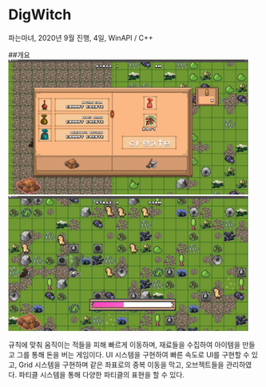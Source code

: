 # DigWitch
파는마녀, 2020년 9월 진행, 4일, WinAPI / C++

##개요
<img src="https://github.com/fool8474/DigWitch/blob/main/ScreenShot/DigWitchScreenShot%20(1).jpg" width="480px" height="270px"></img>
<img src="https://github.com/fool8474/DigWitch/blob/main/ScreenShot/DigWitchScreenShot%20(2).jpg" width="480px" height="270px"></img></br>

규칙에 맞춰 움직이는 적들을 피해 빠르게 이동하며, 재료들을 수집하여 아이템을 만들고 그를 통해 돈을 버는 게임이다.
UI 시스템을 구현하여 빠른 속도로 UI를 구현할 수 있고, 
Grid 시스템을 구현하며 같은 좌표로의 중복 이동을 막고, 오브젝트들을 관리하였다.
파티클 시스템을 통해 다양한 파티클의 표현을 할 수 있다.

